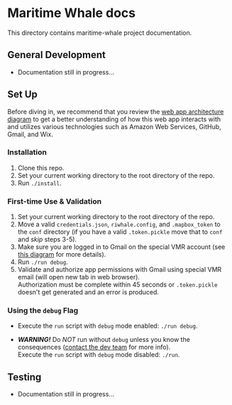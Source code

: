 # Maritime Whale docs

This directory contains maritime-whale project documentation.

## General Development

* Documentation still in progress...

## Set Up

Before diving in, we recommend that you review the [web app architecture diagram](diagrams/web-app-diagram.pdf) to get a better understanding of how this web app interacts with and utilizes various technologies such as Amazon Web Services, GitHub, Gmail, and Wix.

### Installation
1. Clone this repo.
2. Set your current working directory to the root directory of the repo.
3. Run `./install`.

### First-time Use & Validation
1. Set your current working directory to the root directory of the repo.
2. Move a valid `credentials.json`, `riwhale.config`, and `.mapbox_token` to the `conf` directory (if you have a valid `.token.pickle` move that to `conf` and _skip_ steps 3-5).
3. Make sure you are logged in to Gmail on the special VMR account (see [this diagram](diagrams/web-app-diagram.pdf) for more details).
4. Run `./run debug`.
5. Validate and authorize app permissions with Gmail using special VMR email (will open new tab in web browser).<br/>
Authorization must be complete within 45 seconds or `.token.pickle` doesn't get generated and an error is produced.

### Using the `debug` Flag
* Execute the `run` script with `debug` mode enabled: `./run debug`.

* _**WARNING!**_ Do _NOT_ run without `debug` unless you know the consequences ([contact the dev team](mailto:dev.riwhale+help@gmail.com) for more info).<br/>
Execute the `run` script with `debug` mode disabled: `./run`.

## Testing

* Documentation still in progress...
